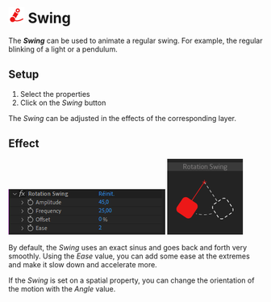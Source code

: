 # ![swing Icon](img\duik-icons\automation\swing-icon-r.png) Swing

The ***Swing*** can be used to animate a regular swing. For example, the regular blinking of a light or a pendulum.

## Setup

1. Select the properties
2. Click on the *Swing* button

The *Swing* can be adjusted in the effects of the corresponding layer.

## Effect

![Swing panel](img\duik-screenshots\S-Rigging\S-Rigging-Automations\Swing-effects.PNG)
![Swing example](img\duik-screenshots\S-Rigging\S-Rigging-Automations\automation-illustration\swing-example.png)

By default, the *Swing* uses an exact sinus and goes back and forth very smoothly. Using the *Ease* value, you can add some ease at the extremes and make it slow down and accelerate more.

If the *Swing* is set on a spatial property, you can change the orientation of the motion with the *Angle* value.
